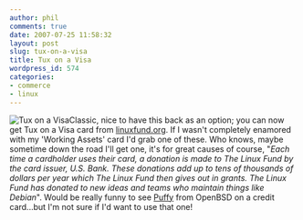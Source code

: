 ```yaml
---
author: phil
comments: true
date: 2007-07-25 11:58:32
layout: post
slug: tux-on-a-visa
title: Tux on a Visa
wordpress_id: 574
categories:
- commerce
- linux
---
```


![Tux on a Visa](http://fak3r.com/wp-content/uploads/2007/09/card.jpg)Classic, nice to have this back as an option; you can now get Tux on a Visa card from [linuxfund.org](http://www.linuxfund.org/).  If I wasn't completely enamored with my 'Working Assets' card I'd grab one of these.  Who knows, maybe sometime down the road I'll get one, it's for great causes of course, "_Each time a cardholder uses their card, a donation is made to The Linux Fund by the card issuer, U.S. Bank. These donations add up to tens of thousands of dollars per year which The Linux Fund then gives out in grants. The Linux Fund has donated to new ideas and teams who maintain things like Debian_".  Would be really funny to see [Puffy](http://marcoalfonso.net/wp-content/uploads/2006/09/puffy.gif) from OpenBSD on a credit card...but I'm not sure if I'd want to use that one!
